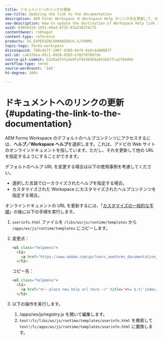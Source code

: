 ```yaml
---
title: ドキュメントへのリンクの更新
seo-title: Updating the link to the documentation
description: AEM Forms Workspace の Workspace Help のリンク先を更新して、カスタムドキュメントリンクに指定する方法。
seo-description: How-to update the destination of Workspace Help link in AEM Forms workspace to point to your custom documentation link.
uuid: 64056d10-1451-44ed-8f25-81a21037dc75
contentOwner: robhagat
content-type: reference
products: SG_EXPERIENCEMANAGER/6.5/FORMS
topic-tags: forms-workspace
discoiquuid: 788c427f-190f-4580-9efd-6a4c4a008837
exl-id: ca637bea-05c1-4920-9283-e782f07607de
source-git-commit: b220adf6fa3e9faf94389b9a9416b7fca2f89d9d
workflow-type: tm+mt
source-wordcount: '141'
ht-degree: 100%

---
```


# ドキュメントへのリンクの更新 {#updating-the-link-to-the-documentation}

AEM Forms Workspace のデフォルトのヘルプコンテンツにアクセスするには、**ヘルプ／Workspace ヘルプ**&#x200B;を選択します。これは、アドビの Web サイトのオンラインドキュメントを指しています。ただし、それを更新して他の URL を指定するようにすることができます。

デフォルトのヘルプ URL を変更する場合は以下の使用事例を考慮してください。

* 選択した言語でローカライズされたヘルプを指定する場合。
* カスタマイズされた Workspace にカスタマイズされたヘルプコンテンツを指定する場合。

オンラインドキュメントの URL を更新するには、「[カスタマイズの一般的な手順](/help/forms/using/generic-steps-html-workspace-customization.md)」の後に以下の手順を実行します。

1. `userinfo.html` ファイルを `/libs/ws/js/runtime/templates` から `/apps/ws/js/runtime/templates` にコピーします。
1. 変更点：

   ```html
   <ul class="helpmenu">
     <li>
       <a href="https://www.adobe.com/go/learn_aemforms_documentation_63" title="<%= $.t('index.header.dropdown.WorkspaceHelp')%>" target="_blank"><%= $.t('index.header.dropdown.WorkspaceHelp')%></a>
     </li>
   ```

   コピー先：

   ```html
   <ul class="helpmenu">
     <li>
       <a href="<!--place new help url here-->" title="<%= $.t('index.header.dropdown.WorkspaceHelp')%>" target="_blank"><%= $.t('index.header.dropdown.WorkspaceHelp')%></a>
     </li>
   ```

1. 以下の操作を実行します。

   1. /apps/ws/js/registry.js を開いて編集します。
   1. `text!/lc/libs/ws/js/runtime/templates/userinfo.html` を検索して `text!/lc/apps/ws/js/runtime/templates/userinfo.html` に置換します。
